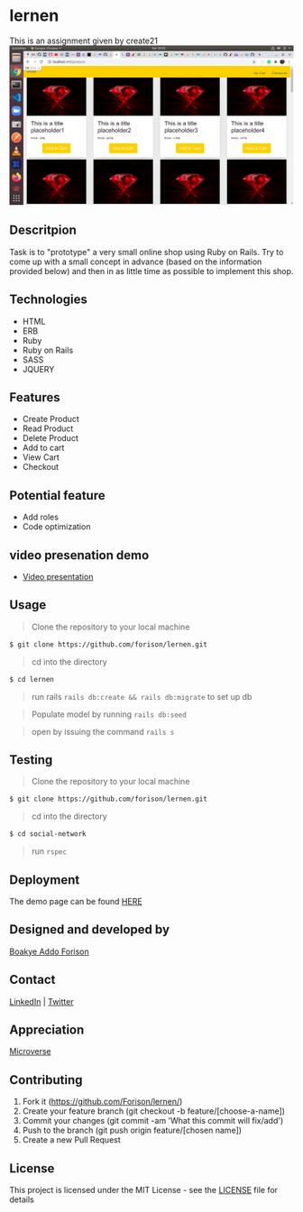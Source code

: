 # lernen
This is an assignment given by create21 
![lernen demo page](./lernen.png)

## Descritpion
Task is to &quot;prototype&quot; a very small online shop using Ruby on Rails. Try to come
up with a small concept in advance (based on the information provided below) and
then in as little time as possible to implement this shop.

## Technologies

- HTML
- ERB
- Ruby
- Ruby on Rails 
- SASS
- JQUERY

## Features
- Create Product
- Read Product
- Delete Product
- Add to cart 
- View Cart 
- Checkout

## Potential feature

- Add roles
- Code optimization

## video presenation demo

- [Video presentation](https://www.loom.com/share/a37143a5d4b04e5fb36b4a51706db804)

## Usage

> Clone the repository to your local machine

```sh
$ git clone https://github.com/forison/lernen.git
```
> cd into the directory

```sh
$ cd lernen
```
> run rails `rails db:create && rails db:migrate` to set up db

> Populate model by running ```rails db:seed```

> open by issuing the command ```rails s```

## Testing

> Clone the repository to your local machine

```sh
$ git clone https://github.com/forison/lernen.git
```
> cd into the directory

```sh
$ cd social-network
```

> run ```rspec```

## Deployment

The demo page can be found [HERE](https://create21.herokuapp.com/)

## Designed and developed by

[Boakye Addo Forison](https://github.com/Forison)

## Contact

[LinkedIn](https://www.linkedin.com/in/forison/) | [Twitter](https://twitter.com/addo_forison)

## Appreciation

[Microverse](https://www.microverse.org/ "The Global School for Remote Software Developers!")

## Contributing

1. Fork it (https://github.com/Forison/lernen/)
2. Create your feature branch (git checkout -b feature/[choose-a-name])
3. Commit your changes (git commit -am 'What this commit will fix/add')
4. Push to the branch (git push origin feature/[chosen name])
5. Create a new Pull Request

## License

This project is licensed under the MIT License - see the [LICENSE](./LICENSE.md) file for details
